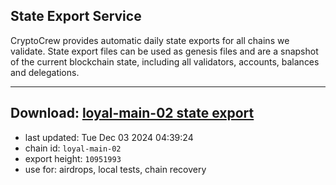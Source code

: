 ## State Export Service
CryptoCrew provides automatic daily state exports for all chains we validate. State export files can be used as genesis files and are a snapshot of the current blockchain state, including all validators, accounts, balances and delegations.

---
**Download: [loyal-main-02 state export](https://dl-eu2.ccvalidators.com/SERVICE/loyal/loyal-main-02_export_10951993.json)**
---

- last updated: Tue Dec 03 2024 04:39:24
- chain id: `loyal-main-02`
- export height: `10951993`
- use for: airdrops, local tests, chain recovery
